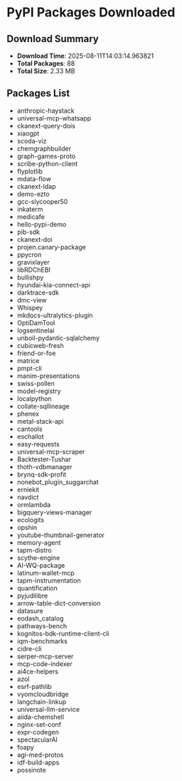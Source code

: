 # PyPI Packages Downloaded

## Download Summary
- **Download Time**: 2025-08-11T14:03:14.963821
- **Total Packages**: 88
- **Total Size**: 2.33 MB

## Packages List
- anthropic-haystack
- universal-mcp-whatsapp
- ckanext-query-dois
- xiaogpt
- scoda-viz
- chemgraphbuilder
- graph-games-proto
- scribe-python-client
- flyplotlib
- mdata-flow
- ckanext-ldap
- demo-ezto
- gcc-slycooper50
- inkaterm
- medicafe
- hello-pypi-demo
- pib-sdk
- ckanext-doi
- projen.canary-package
- ppycron
- gravixlayer
- libRDChEBI
- bullishpy
- hyundai-kia-connect-api
- darktrace-sdk
- dmc-view
- Whispey
- mkdocs-ultralytics-plugin
- OptiDamTool
- logsentinelai
- unboil-pydantic-sqlalchemy
- cubicweb-fresh
- friend-or-foe
- matrice
- pmpt-cli
- manim-presentations
- swiss-pollen
- model-registry
- localpython
- collate-sqllineage
- phenex
- metal-stack-api
- cantools
- eschallot
- easy-requests
- universal-mcp-scraper
- Backtester-Tushar
- thoth-vdbmanager
- brynq-sdk-profit
- nonebot_plugin_suggarchat
- erniekit
- navdict
- ormlambda
- bigquery-views-manager
- ecologits
- opshin
- youtube-thumbnail-generator
- memory-agent
- tapm-distro
- scythe-engine
- AI-WQ-package
- latinum-wallet-mcp
- tapm-instrumentation
- quantification
- pyjudilibre
- arrow-table-dict-conversion
- datasure
- eodash_catalog
- pathways-bench
- kognitos-bdk-runtime-client-cli
- iqm-benchmarks
- cidre-cli
- serper-mcp-server
- mcp-code-indexer
- ai4ce-helpers
- azol
- esrf-pathlib
- vyomcloudbridge
- langchain-linkup
- universal-llm-service
- aiida-chemshell
- nginx-set-conf
- expr-codegen
- spectacularAI
- foapy
- agi-med-protos
- idf-build-apps
- possinote
